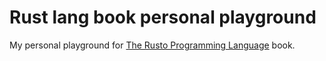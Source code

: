 # Rust lang book personal playground

My personal playground for [The Rusto Programming Language](https://doc.rust-lang.org/stable/book/) book.
